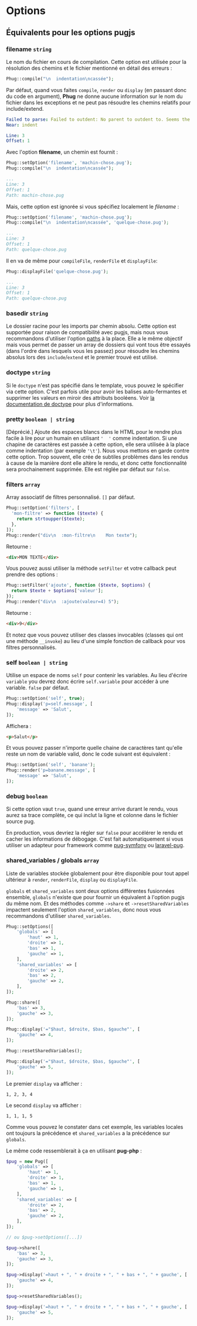 # Options

## Équivalents pour les options pugjs

### filename `string`

Le nom du fichier en cours de compilation. Cette option est utilisée pour
la résolution des chemins et le fichier mentionné en détail des erreurs :

```php
Phug::compile("\n  indentation\ncassée");
```

Par défaut, quand vous faites `compile`, `render` ou `display` (en passant
donc du code en argument),
**Phug** ne donne aucune information sur le nom du fichier dans les
exceptions et ne peut pas résoudre les chemins relatifs pour include/extend.

```yaml
Failed to parse: Failed to outdent: No parent to outdent to. Seems the parser moved out too many levels.
Near: indent

Line: 3
Offset: 1 
```

Avec l'option **filename**, un chemin est fournit :

```php
Phug::setOption('filename', 'machin-chose.pug');
Phug::compile("\n  indentation\ncassée");
```
```yaml
...
Line: 3
Offset: 1
Path: machin-chose.pug
```

Mais, cette option est ignorée si vous spécifiez localement
le *filename* :

```php
Phug::setOption('filename', 'machin-chose.pug');
Phug::compile("\n  indentation\ncassée", 'quelque-chose.pug');
```
```yaml
...
Line: 3
Offset: 1
Path: quelque-chose.pug 
```

Il en va de même pour `compileFile`, `renderFile` et `displayFile`:

```php
Phug::displayFile('quelque-chose.pug');
```
```yaml
...
Line: 3
Offset: 1
Path: quelque-chose.pug 
```

### basedir `string`

Le dossier racine pour les imports par chemin absolu. Cette option
est supportée pour raison de compatibilité avec pugjs, mais nous
vous recommandons d'utiliser l'option [paths](#paths) à la place.
Elle a le même objectif mais vous permet de passer un array de
dossiers qui vont tous être essayés (dans l'ordre dans lesquels
vous les passez) pour résoudre les chemins absolus lors des
`include`/`extend` et le premier trouvé est utilisé.

### doctype `string`

Si le `doctype` n'est pas spécifié dans le template, vous pouvez
le spécifier via cette option. C'est parfois utile pour avoir
les balises auto-fermantes et supprimer les valeurs en miroir
des attributs booléens. Voir
[la documentation de doctype](#doctype-option)
pour plus d'informations.

### pretty `boolean | string`

[Déprécié.] Ajoute des espaces blancs  dans le HTML pour le
rendre plus facile à lire pour un humain en utilisant `'  '`
comme indentation. Si une chapine de caractères est passée
à cette option, elle sera utilisée à la place comme indentation
(par exemple `'\t'`). Nous vous mettons en garde contre cette
option. Trop souvent, elle crée de subtiles problèmes dans
les rendus à cause de la manière dont elle altère le
rendu, et donc cette fonctionnalité sera prochainement
supprimée. Elle est réglée par défaut sur `false`.

### filters `array`

Array associatif de filtres personnalisé. `[]` par défaut.
```php
Phug::setOption('filters', [
  'mon-filtre' => function ($texte) {
    return strtoupper($texte);
  },
]);
Phug::render("div\n  :mon-filtre\n    Mon texte");
```
Retourne :
```html
<div>MON TEXTE</div>
```

Vous pouvez aussi utiliser la méthode `setFilter` et votre
callback peut prendre des options :

```php
Phug::setFilter('ajoute', function ($texte, $options) {
  return $texte + $options['valeur'];
});
Phug::render("div\n  :ajoute(valeur=4) 5");
```
Retourne :
```html
<div>9</div>
```

Et notez que vous pouvez utiliser des classes invocables
(classes qui ont une méthode `__invoke`) au lieu d'une
simple fonction de callback pour vos filtres personnalisés.

### self `boolean | string`

Utilise un espace de noms `self` pour contenir les variables.
Au lieu d'écrire `variable` you devrez donc écrire
`self.variable` pour accéder à une variable. `false` par
défaut.

```php
Phug::setOption('self', true);
Phug::display('p=self.message', [
    'message' => 'Salut',
]);
```
Affichera :
```html
<p>Salut</p>
```

Et vous pouvez passer n'importe quelle chaine de caractères
tant qu'elle reste un nom de variable valid, donc le code
suivant est équivalent :
```php
Phug::setOption('self', 'banane');
Phug::render('p=banane.message', [
    'message' => 'Salut',
]);
```

### debug `boolean`

Si cette option vaut `true`, quand une erreur arrive durant
le rendu, vous aurez sa trace complète, ce qui inclut la
ligne et colonne dans le fichier source pug.

En production, vous devriez la régler sur `false` pour
accélérer le rendu et cacher les informations de débogage.
C'est fait automatiquement si vous utiliser un adapteur pour
framework comme
[pug-symfony](https://github.com/pug-php/pug-symfony) ou
[laravel-pug](https://github.com/BKWLD/laravel-pug).

### shared_variables / globals `array`

Liste de variables stockée globalement pour être disponible
pour tout appel ultérieur à `render`, `renderFile`, `display`
ou `displayFile`.

`globals` et `shared_variables` sont deux options différentes
fusionnées ensemble, `globals` n'existe que pour fournir un
équivalent à l'option pugjs du même nom. Et des méthodes
comme `->share` et `->resetSharedVariables` impactent
seulement l'option `shared_variables`, donc nous vous
recommandons d'utiliser `shared_variables`.

```php
Phug::setOptions([
    'globals' => [
        'haut' => 1,
        'droite' => 1,
        'bas' => 1,
        'gauche' => 1,
    ],
    'shared_variables' => [
        'droite' => 2,
        'bas' => 2,
        'gauche' => 2,
    ],
]);

Phug::share([
    'bas' => 3,
    'gauche' => 3,
]);

Phug::display('="$haut, $droite, $bas, $gauche"', [
    'gauche' => 4,
]);

Phug::resetSharedVariables();

Phug::display('="$haut, $droite, $bas, $gauche"', [
    'gauche' => 5,
]);
```

Le premier `display` va afficher :
```
1, 2, 3, 4
```

Le second `display` va afficher :
```
1, 1, 1, 5
```

Comme vous pouvez le constater dans cet exemple, les
variables locales ont toujours la précédence et
`shared_variables` a la précédence sur `globals`.

Le même code ressemblerait à ça en utilisant
**pug-php** :

```php
$pug = new Pug([
    'globals' => [
        'haut' => 1,
        'droite' => 1,
        'bas' => 1,
        'gauche' => 1,
    ],
    'shared_variables' => [
        'droite' => 2,
        'bas' => 2,
        'gauche' => 2,
    ],
]);

// ou $pug->setOptions([...])

$pug->share([
    'bas' => 3,
    'gauche' => 3,
]);

$pug->display('=haut + ", " + droite + ", " + bas + ", " + gauche', [
    'gauche' => 4,
]);

$pug->resetSharedVariables();

$pug->display('=haut + ", " + droite + ", " + bas + ", " + gauche', [
    'gauche' => 5,
]);
```
